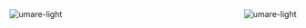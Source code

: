 
<img align="left" src="https://github-readme-stats.vercel.app/api/top-langs?username=umare-light&show_icons=true&locale=en&layout=compact" alt="umare-light"/>
<img align="right" src="https://github-readme-stats.vercel.app/api?username=umare-light&show_icons=true&locale=en" alt="umare-light" />

